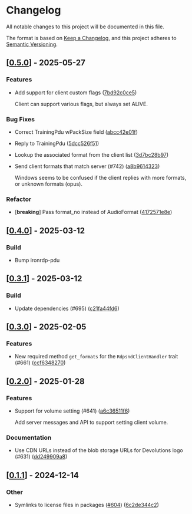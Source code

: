 # Changelog

All notable changes to this project will be documented in this file.

The format is based on [Keep a Changelog](https://keepachangelog.com/en/1.0.0/),
and this project adheres to [Semantic Versioning](https://semver.org/spec/v2.0.0.html).


## [[0.5.0](https://github.com/Devolutions/IronRDP/compare/ironrdp-rdpsnd-v0.4.0...ironrdp-rdpsnd-v0.5.0)] - 2025-05-27

### <!-- 1 -->Features

- Add support for client custom flags ([7bd92c0ce5](https://github.com/Devolutions/IronRDP/commit/7bd92c0ce5c686fe18c062b7edfeed46a709fc23)) 

  Client can support various flags, but always set ALIVE.

### <!-- 4 -->Bug Fixes

- Correct TrainingPdu wPackSize field ([abcc42e01f](https://github.com/Devolutions/IronRDP/commit/abcc42e01fda3ce9c8e1739524e0fc73b8778d83)) 

- Reply to TrainingPdu ([5dcc526f51](https://github.com/Devolutions/IronRDP/commit/5dcc526f513e8083ff335cad3cc80d2effeb7265)) 

- Lookup the associated format from the client list ([3d7bc28b97](https://github.com/Devolutions/IronRDP/commit/3d7bc28b9764b1f37b038bb2fbb676ec464ee5ee)) 

- Send client formats that match server (#742) ([a8b9614323](https://github.com/Devolutions/IronRDP/commit/a8b96143236ad457b5241f6a2f8acfaf969472b6)) 

  Windows seems to be confused if the client replies with more formats, or unknown formats (opus).

### Refactor

- [**breaking**] Pass format_no instead of AudioFormat ([4172571e8e](https://github.com/Devolutions/IronRDP/commit/4172571e8e061a6a120643393881b5e37f1e61ab)) 

## [[0.4.0](https://github.com/Devolutions/IronRDP/compare/ironrdp-rdpsnd-v0.3.1...ironrdp-rdpsnd-v0.4.0)] - 2025-03-12

### <!-- 7 -->Build

- Bump ironrdp-pdu

## [[0.3.1](https://github.com/Devolutions/IronRDP/compare/ironrdp-rdpsnd-v0.3.0...ironrdp-rdpsnd-v0.3.1)] - 2025-03-12

### <!-- 7 -->Build

- Update dependencies (#695) ([c21fa44fd6](https://github.com/Devolutions/IronRDP/commit/c21fa44fd6f3c6a6b74788ff68e83133c1314caa)) 


## [[0.3.0](https://github.com/Devolutions/IronRDP/compare/ironrdp-rdpsnd-v0.2.0...ironrdp-rdpsnd-v0.3.0)] - 2025-02-05

### <!-- 1 -->Features

- New required method `get_formats` for the `RdpsndClientHandler` trait (#661) ([ccf6348270](https://github.com/Devolutions/IronRDP/commit/ccf63482706ecfbbdc6038028ea2ee086d0e3640)) 



## [[0.2.0](https://github.com/Devolutions/IronRDP/compare/ironrdp-rdpsnd-v0.1.1...ironrdp-rdpsnd-v0.2.0)] - 2025-01-28

### <!-- 1 -->Features

- Support for volume setting (#641) ([a6c36511f6](https://github.com/Devolutions/IronRDP/commit/a6c36511f6584f67b8c6e795c34d5007ec2b24a4)) 

  Add server messages and API to support setting client volume.

### <!-- 6 -->Documentation

- Use CDN URLs instead of the blob storage URLs for Devolutions logo (#631) ([dd249909a8](https://github.com/Devolutions/IronRDP/commit/dd249909a894004d4f728d30b3a4aa77a0f8193b)) 



## [[0.1.1](https://github.com/Devolutions/IronRDP/compare/ironrdp-rdpsnd-v0.1.0...ironrdp-rdpsnd-v0.1.1)] - 2024-12-14

### Other

- Symlinks to license files in packages ([#604](https://github.com/Devolutions/IronRDP/pull/604)) ([6c2de344c2](https://github.com/Devolutions/IronRDP/commit/6c2de344c2dd93ce9621834e0497ed7c3bfaf91a)) 
